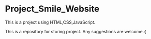 # Project_Smile_Website
This is a project using HTML,CSS,JavaScript.

This is a repository for storing project. Any suggestions are welcome.:)
